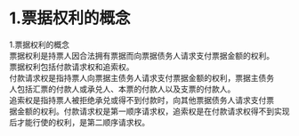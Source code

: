 # 1.票据权利的概念

1.票据权利的概念<br />
      票据权利是持票人因合法拥有票据而向票据债务人请求支付票据金额的权利。<br />
      票据权利包括付款请求权和追索权。<br />
      付款请求权是指持票人向票据主债务人请求支付票据金额的权利，票据主债务<br />
      人包括汇票的付款人或承兑人、本票的付款人以及支票的付款人。<br />
      追索权是指持票人被拒绝承兑或得不到付款时，向其他票据债务人请求支付票<br />
      据金额的权利。付款请求权是第一顺序请求权，追索权是在付款请求权得不到实现<br />
    后才能行使的权利，是第二顺序请求权。